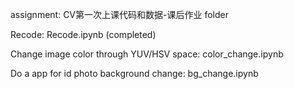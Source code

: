 assignment: CV第一次上课代码和数据-课后作业 folder

Recode: Recode.ipynb (completed)

Change image color through YUV/HSV space: color_change.ipynb

Do a app for id photo background change: bg_change.ipynb
